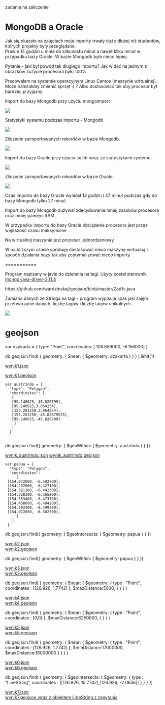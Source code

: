 zadania na zaliczenie

MongoDB a Oracle
========
<p>Jak się okazało na zajęciach moje importy trwały dużo dłużej niż studentów, których projekty były przeglądane.<br>
Prawie 14 godzin u mnie do kilkunastu minut a nawet kilku minut w przypadku bazy Oracle. W bazie Mongodb było nieco lepiej.<br>
<p>Pytanie - jaki był powód tak długiego importu? Jak widać na jednym z obrazków zużycie procesora było 100%<br>
<p>Pracowałam na systemie operacyjnym Linux Centos (maszynie wirtualnej). Może należałoby zmienić sprzęt :) ? Albo dostosować tak aby procesor był bardziej przyjazny </p>

 <p>Import do bazy Mongodb przy użyciu mongoimport</p>
 <img src="https://github.com/wardzinskaj/nosqlzal/blob/master/java_project/mongodb_import.png"> 
 <p>Statystyki systemu podczas importu - Mongodb</p>
 <img src="https://github.com/wardzinskaj/nosqlzal/blob/master/java_project/mongodb_system.png"> 
 
 <p>Zliczenie zaimportowanych rekordów w bazie Mongodb. </p>
 <img src="https://github.com/wardzinskaj/nosqlzal/blob/master/java_project/mongo_count.png"> 
 
 
 <p>Import do bazy Oracle przy użyciu sqlldr wraz ze statystykami systemu. </p>
 <img src="https://github.com/wardzinskaj/nosqlzal/blob/master/java_project/oracle_system.png">

<p>Zliczenie zaimportowanych rekordów w bazie Oracle. </p>
<img src="https://github.com/wardzinskaj/nosqlzal/blob/master/java_project/oracle_count.png">
<p></p>
<p>Czas importu do bazy Oracle wyniósł 13 godzin i 47 minut podczas gdy do bazy Mongodb tylko 27 minut.</p>
<p>Import do bazy Mongodb zużywał zdecydowanie mniej zasobów procesora oraz mniej pamięci RAM.</p>
<p>W przypadku importu do bazy Oracle obciążenie procesora jest przez większość czasu maksymalne</p>
<p>Na wirtualnej maszynie jest procesor jednordzeniowy</p>
<p>W najbliższym czasie spróbuję dostosować nieco maszynę wirtualną i sposób działania bazy tak aby zoptymalizować nieco importy.</p>


=========== 
 
Program napisany w javie do dzielenia na tagi. Użyty został sterownik  [mongo-java-driver-2.11.4](http://central.maven.org/maven2/org/mongodb/mongo-java-driver)
<p>https://github.com/wardzinskaj/geojson/blob/master/Zad1c.java</p>

<p>Zamiana danych ze Stringa na tagi - program wypisuje czas jaki zajęło przetwarzanie danych, liczbę tagów i liczbę tagów unikalnych.</p>
<img src="https://github.com/wardzinskaj/geojson/blob/master/zamiana_na_tagi_java.PNG"> 



geojson
=======

var dzakarta = { type: "Point", coordinates: [ 106.859000, -6.156000] }

db.geojson.find( { geometry: { $near: { $geometry: dzakarta } } } ).limit(1)

[wynik1.json](https://github.com/wardzinskaj/geojson/blob/master/wynik1.json)

[wynik1.geojson](https://github.com/wardzinskaj/geojson/blob/master/near1.geojson) 

```
var austrIndo = {
  "type": "Polygon", 
  "coordinates": [
   [
   [99.140625,-45.828799], 
   [99.140625,3.864254], 
   [153.281250,3.864254], 
   [153.281250,-45.82879925],
   [99.140625,-45.828799] 
   	] 
   ] 
  }
  
  ```

db.geojson.find({ geometry: { $geoWithin: { $geometry: austrIndo } } })

[wynik_austrIndo.json](https://github.com/wardzinskaj/geojson/blob/master/wynik8.json)
[wynik_austrIndo.geojson](https://github.com/wardzinskaj/geojson/blob/master/wynik8.geojson)

```
var papua = {
  "type": "Polygon",
  "coordinates": 
     [
 [154.072800, -6.502700],
 [154.237000, -6.427100],
 [154.321100, -6.442300],
 [154.328300, -6.365800],
 [154.353400, -6.473700],
 [154.458000, -6.484200],
 [154.583100, -6.499300],
 [154.072800, -6.502700],
     ]
   ]
 }
```

db.geojson.find({ geometry: { $geoIntersects: { $geometry: papua } } })

[wynik2.json](https://github.com/wardzinskaj/geojson/blob/master/wynik2.json)<br>
[wynik2.geojson](https://github.com/wardzinskaj/geojson/blob/master/wynik2.geojson)


db.geojson.find({ geometry: { $geoWithin: { $geometry: papua } } })

[wynik3.json](https://github.com/wardzinskaj/geojson/blob/master/wynik3.json)<br>
[wynik3.geojson](https://github.com/wardzinskaj/geojson/blob/master/wynik3.geojson)

db.geojson.find( {  geometry: {   $near: {    $geometry: {     type : "Point",      coordinates : [126.926, 1.7742]    },    $maxDistance:5000,   }  } } )

[wynik4.json](https://github.com/wardzinskaj/geojson/blob/master/wynik4.json)<br>
[wynik4.geojson](https://github.com/wardzinskaj/geojson/blob/master/wynik4.geojson)

db.geojson.find( {  geometry: {   $near: {    $geometry: {     type : "Point",      coordinates : [0,0]    },    $maxDistance:6250000,   }  } } )

[wynik5.json](https://github.com/wardzinskaj/geojson/blob/master/wynik5.json)<br>
[wynik5.geojson](https://github.com/wardzinskaj/geojson/blob/master/wynik5.geojson)

db.geojson.find( {  geometry: {   $near: {    $geometry: {     type : "Point",      coordinates : [126.926, 1.7742]    },    $minDistance:17000000, $maxDistance:18000000   }  } } )

[wynik6.json](https://github.com/wardzinskaj/geojson/blob/master/wynik6.json)<br>
[wynik6.geojson](https://github.com/wardzinskaj/geojson/blob/master/wynik6.geojson)

db.geojson.find( {   geometry: {    $geoIntersects: {     $geometry: {      type : "LineString",       coordinates : [[126.926, 10.7742],[126.926, -2.0656]]     }    }   }  })

[wynik7.json](https://github.com/wardzinskaj/geojson/blob/master/wynik7.json)<br>
[wynik7.geojson wraz z obiektem LineString z zapytania](https://github.com/wardzinskaj/geojson/blob/master/wynik7.geojson)


